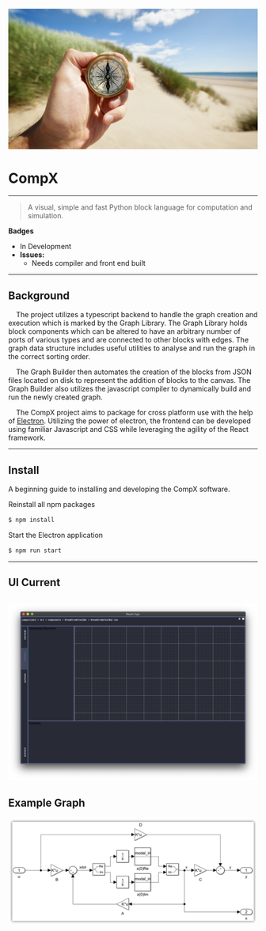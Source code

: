 ![Banner](resources/banner.jpeg)

# CompX

---

> A visual, simple and fast Python block language for computation and simulation.

**Badges**

- In Development
- **Issues:**
  - Needs compiler and front end built

---

## Background

&nbsp;&nbsp;&nbsp;&nbsp;The project utilizes a typescript backend to handle the graph creation and execution which is
 marked by the Graph Library.  The Graph Library holds block components which can be altered to have an arbitrary number
  of ports of various types and are connected to other blocks with edges.  The graph data structure includes useful
  utilities to analyse and run the graph in the correct sorting order.

&nbsp;&nbsp;&nbsp;&nbsp;The Graph Builder then automates the creation of the blocks from JSON files located on disk to
represent the addition of blocks to the canvas.  The Graph Builder also utilizes the javascript compiler to dynamically
build and run the newly created graph.

&nbsp;&nbsp;&nbsp;&nbsp;The CompX project aims to package for cross platform use with the help of 
[Electron](https://www.electronjs.org).  Utilizing the power of electron, the frontend can be developed using familiar 
Javascript and CSS while leveraging the agility of the React framework.

---

## Install

A beginning guide to installing and developing the CompX software.

Reinstall all npm packages

```bash
$ npm install
```

Start the Electron application

```bash
$ npm run start
```

---

## UI Current
![UI Design](resources/ui_design.png)
---

## Example Graph
![Sample Graph](resources/sample_graph.png)
